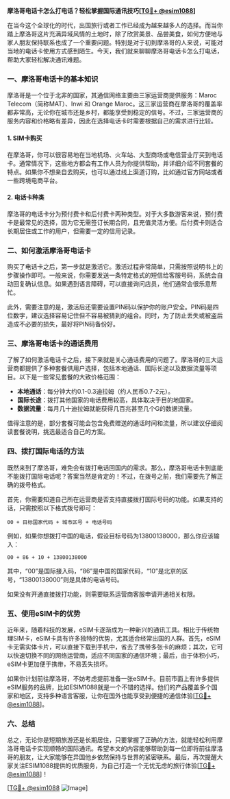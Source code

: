 **摩洛哥电话卡怎么打电话？轻松掌握国际通讯技巧[[TG💪+ @esim1088](https://t.me/s/esim1088)]**

在当今这个全球化的时代，出国旅行或者工作已经成为越来越多人的选择。而当你踏上摩洛哥这片充满异域风情的土地时，除了欣赏美景、品尝美食，如何方便地与家人朋友保持联系也成了一个重要问题。特别是对于初到摩洛哥的人来说，可能对当地的电话卡使用方式感到陌生。今天，我们就来聊聊摩洛哥电话卡怎么打电话，帮助大家轻松解决通讯难题。

### 一、摩洛哥电话卡的基本知识

摩洛哥是一个位于北非的国家，其通信网络主要由三家运营商提供服务：Maroc Telecom（简称MAT）、Inwi 和 Orange Maroc。这三家运营商在摩洛哥的覆盖率都非常高，无论你在城市还是乡村，都能享受到稳定的信号。不过，三家运营商的服务内容和价格略有差异，因此在选择电话卡时需要根据自己的需求进行比较。

#### 1. **SIM卡购买**
在摩洛哥，你可以很容易地在当地机场、火车站、大型商场或电信营业厅买到电话卡。通常情况下，这些地方都会有工作人员为你提供帮助，并详细介绍不同套餐的特点。如果你不想亲自去购买，也可以通过线上渠道订购，比如通过官方网站或者一些跨境电商平台。

#### 2. **电话卡种类**
摩洛哥的电话卡分为预付费卡和后付费卡两种类型。对于大多数游客来说，预付费卡是最常见的选择，因为它无需签订长期合同，且充值灵活方便。后付费卡则适合长期居住或工作的用户，但需要一定的信用记录。

### 二、如何激活摩洛哥电话卡

购买了电话卡之后，第一步就是激活它。激活过程非常简单，只需按照说明书上的步骤操作即可。一般来说，你需要发送一条特定格式的短信给客服号码，系统会自动回复确认信息。如果遇到语言障碍，可以直接询问店员，他们通常会很乐意帮忙。

此外，需要注意的是，激活后还需要设置PIN码以保护你的账户安全。PIN码是四位数字，建议选择容易记住但不容易被猜到的组合。同时，为了防止丢失或被盗后造成不必要的损失，最好将PIN码备份好。

### 三、摩洛哥电话卡的通话费用

了解了如何激活电话卡之后，接下来就是关心通话费用的问题了。摩洛哥的三大运营商都提供了多种套餐供用户选择，包括本地通话、国际长途以及数据流量等项目。以下是一些常见套餐的大致价格范围：

- **本地通话**：每分钟大约0.1-0.3迪拉姆（约人民币0.7-2元）。
- **国际长途**：拨打其他国家的电话费用较高，具体取决于目的地国家。
- **数据流量**：每月几十迪拉姆就能获得几百兆甚至几个G的数据流量。

值得注意的是，部分套餐可能会包含免费赠送的通话时间和流量，所以建议仔细阅读套餐说明，挑选最适合自己的方案。

### 四、拨打国际电话的方法

既然来到了摩洛哥，难免会有拨打电话回国内的需求。那么，摩洛哥电话卡到底能不能拨打国际电话呢？答案当然是肯定的！不过，在拨号之前，我们需要先了解正确的拨号格式。

首先，你需要知道自己所在运营商是否支持直接拨打国际号码的功能。如果支持的话，只需按照以下格式拨号即可：
```plaintext
00 + 目标国家代码 + 城市区号 + 电话号码
```
例如，如果你想拨打中国的电话，假设目标号码为13800138000，那么你应该输入：
```plaintext
00 + 86 + 10 + 13800138000
```
其中，“00”是国际接入码，“86”是中国的国家代码，“10”是北京的区号，“13800138000”则是具体的电话号码。

如果没有开通直接拨打功能，则需要联系运营商客服申请开通相关权限。

### 五、使用eSIM卡的优势

近年来，随着科技的发展，eSIM卡逐渐成为一种新兴的通讯工具。相比于传统物理SIM卡，eSIM卡具有许多独特的优势，尤其适合经常出国的人群。首先，eSIM卡无需实体卡片，可以直接下载到手机中，省去了携带多张卡的麻烦；其次，它可以快速切换不同的网络运营商，适应不同国家的通信环境；最后，由于体积小巧，eSIM卡更加便于携带，不易丢失损坏。

如果你计划前往摩洛哥，不妨考虑提前准备一张eSIM卡。目前市面上有许多提供eSIM服务的品牌，比如ESIM1088就是一个不错的选择。他们的产品覆盖多个国家和地区，支持多种语言客服，让你在国外也能享受到便捷的通信体验[[TG💪+ @esim1088](https://t.me/s/esim1088)]。

### 六、总结

总之，无论你是短期旅游还是长期居住，只要掌握了正确的方法，就能轻松利用摩洛哥电话卡实现顺畅的国际通讯。希望本文的内容能够帮助到每一位即将前往摩洛哥的朋友，让大家能够在异国他乡依然保持与世界的紧密联系。最后，再次提醒大家关注ESIM1088提供的优质服务，为自己打造一个无忧无虑的旅行体验[[TG💪+ @esim1088](https://t.me/s/esim1088)]！

[[TG💪+ @esim1088](https://t.me/s/esim1088) ![Image](https://i.postimg.cc/4NQfJmqS/Snipaste-2025-05-13-00-14-12.png)]